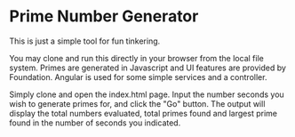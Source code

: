 # Prime Number Generator
This is just a simple tool for fun tinkering.

You may clone and run this directly in your browser from the local file system.  Primes are generated in Javascript and UI features are provided by Foundation.  Angular is used for some simple services and a controller.

Simply clone and open the index.html page.  Input the number seconds you wish to generate primes for, and click the "Go" button.  The output will display the total numbers evaluated, total primes found and largest prime found in the number of seconds you indicated.  
